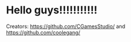 # Hello guys!!!!!!!!!!!
Creators:
https://github.com/CGamesStudio/
and
https://github.com/coolegang/
